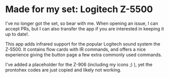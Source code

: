 # Made for my set: Logitech Z-5500

I've no longer got the set, so bear with me. When opening an issue, I can accept PRs, but I can also transfer the app if you are interested in keeping it up to date!.

This app adds infrared support for the popular Logitech sound system the Z-5500. It contains flow cards with IR commands, and offers a nice experience giving the button page a few extra commonly used commands.

I've added a placeholder for the Z-906 (including my icons ;) ), yet the prontohex codes are just copied and likely not working.

